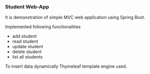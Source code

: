 ### Student Web-App

It is demonstration of simple MVC web application using Spring Boot.

Implemented following functionalities

- add student
- read student
- update student
- delete student
- list all students

To insert data dynamically Thymeleaf template engine used.